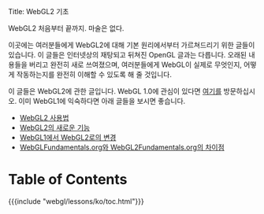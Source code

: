 Title: WebGL2 기초

WebGL2 처음부터 끝까지. 마술은 없다.

이곳에는 여러분들에게 WebGL2에 대해 기본 원리에서부터 가르쳐드리기 위한 글들이 있습니다.
이 글들은 인터넷상의 재탕되고 뒤쳐진 OpenGL 글과는 다릅니다.
오래된 내용들을 버리고 완전히 새로 쓰여졌으며, 여러분들에게 WebGL이 실제로 무엇인지, 어떻게 작동하는지를 완전히 이해할 수 있도록 해 줄 것입니다.

이 글들은 WebGL2에 관한 글입니다.
WebGL 1.0에 관심이 있다면 [여기를](https://webglfundamentals.org) 방문하십시오. 이미 WebGL1에 익숙하다면 아래 글들을 보시면 좋습니다.

<ul>
<li><a href="/webgl/lessons/ko/webgl-getting-webgl2.html">WebGL2 사용법</a></li>
<li><a href="/webgl/lessons/ko/webgl2-whats-new.html">WebGL2의 새로운 기능</a></li>
<li><a href="/webgl/lessons/ko/webgl1-to-webgl2.html">WebGL1에서 WebGL2로의 변경</a></li>
<li><a href="/webgl/lessons/ko/webgl1-to-webgl2-fundamentals.html">WebGLFundamentals.org와 WebGL2Fundamentals.org의 차이점</a></li>
</ul>

# Table of Contents

{{{include "webgl/lessons/ko/toc.html"}}}


<!--

{{{table_of_contents}}}

-->
